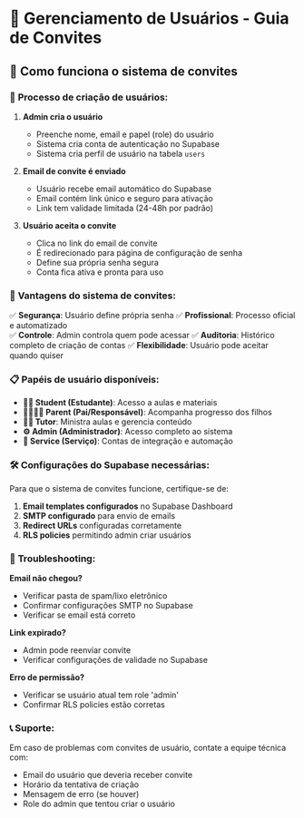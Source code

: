 # 👥 Gerenciamento de Usuários - Guia de Convites

## 🎯 Como funciona o sistema de convites

### 📧 **Processo de criação de usuários:**

1. **Admin cria o usuário**

   - Preenche nome, email e papel (role) do usuário
   - Sistema cria conta de autenticação no Supabase
   - Sistema cria perfil de usuário na tabela `users`

2. **Email de convite é enviado**

   - Usuário recebe email automático do Supabase
   - Email contém link único e seguro para ativação
   - Link tem validade limitada (24-48h por padrão)

3. **Usuário aceita o convite**
   - Clica no link do email de convite
   - É redirecionado para página de configuração de senha
   - Define sua própria senha segura
   - Conta fica ativa e pronta para uso

### 🔐 **Vantagens do sistema de convites:**

✅ **Segurança**: Usuário define própria senha
✅ **Profissional**: Processo oficial e automatizado  
✅ **Controle**: Admin controla quem pode acessar
✅ **Auditoria**: Histórico completo de criação de contas
✅ **Flexibilidade**: Usuário pode aceitar quando quiser

### 📋 **Papéis de usuário disponíveis:**

- **👨‍🎓 Student (Estudante)**: Acesso a aulas e materiais
- **👨‍👩‍👧‍👦 Parent (Pai/Responsável)**: Acompanha progresso dos filhos
- **👨‍🏫 Tutor**: Ministra aulas e gerencia conteúdo
- **⚙️ Admin (Administrador)**: Acesso completo ao sistema
- **🔧 Service (Serviço)**: Contas de integração e automação

### 🛠️ **Configurações do Supabase necessárias:**

Para que o sistema de convites funcione, certifique-se de:

1. **Email templates configurados** no Supabase Dashboard
2. **SMTP configurado** para envio de emails
3. **Redirect URLs** configuradas corretamente
4. **RLS policies** permitindo admin criar usuários

### 🔧 **Troubleshooting:**

**Email não chegou?**

- Verificar pasta de spam/lixo eletrônico
- Confirmar configurações SMTP no Supabase
- Verificar se email está correto

**Link expirado?**

- Admin pode reenviar convite
- Verificar configurações de validade no Supabase

**Erro de permissão?**

- Verificar se usuário atual tem role 'admin'
- Confirmar RLS policies estão corretas

### 📞 **Suporte:**

Em caso de problemas com convites de usuário, contate a equipe técnica com:

- Email do usuário que deveria receber convite
- Horário da tentativa de criação
- Mensagem de erro (se houver)
- Role do admin que tentou criar o usuário
